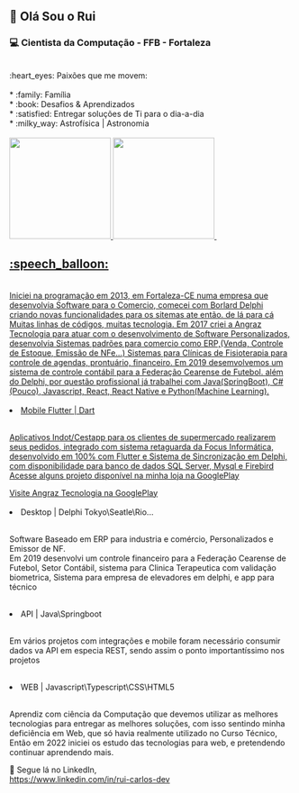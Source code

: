 ## :vulcan_salute: Olá Sou o Rui 


### :computer: Cientista da Computação - FFB - Fortaleza<br>
<br>
:heart_eyes: Paixões que me movem: <br><br>
* :family: Família  <br>
* :book: Desafios & Aprendizados <br>
* :satisfied: Entregar soluções de Ti para o dia-a-dia<br>
* :milky_way: Astrofísica | Astronomia <br>

<br>
<div>
  <a href="https://beacons.ai/ruicarlos">
  <img height="180em" src="https://github-readme-stats.vercel.app/api?username=ruicarlos&count_private=true&show_icons=true&theme=transparent"/>
  <img height="180em" src="https://github-readme-stats.vercel.app/api/top-langs/?username=ruicarlos&layout=compact"/>
  <img height="180em" src"https://github-readme-stats.vercel.app/api/top-langs/?username=ruicarlos"/> 
                                                                             
 </div

<br>
<h2> :speech_balloon:</h2><br><rb>
     Iniciei na programação em 2013, em Fortaleza-CE numa empresa que desenvolvia Software para o Comercio, comecei com Borlard Delphi criando novas funcionalidades para os sitemas ate então. de lá para cá Muitas linhas de códigos, muitas tecnologia. Em 2017 criei a Angraz Tecnologia para atuar com o desenvolvimento de Software Personalizados, desenvolvia Sistemas padrões para comercio como ERP,(Venda, Controle de Estoque, Emissão de NFe...) Sistemas para Clínicas de Fisioterapia para controle de agendas, prontuário, financeiro. Em 2019 desemvolvemos um sistema de controle contábil para a Federação Cearense de Futebol. além do Delphi, por questão profissional já trabalhei com Java(SpringBoot), C# (Pouco),  Javascript, React, React Native e Python(Machine Learning).
<br><br>

<li><span>Mobile Flutter | Dart</span></li>
<br>
<p>Aplicativos Indot/Cestapp para os clientes de supermercado realizarem seus pedidos, integrado com sistema retaguarda da Focus Informática,  desenvolvido em 100% com Flutter e Sistema de Sincronização em Delphi, com disponibilidade para banco de dados SQL Server, Mysql e Firebird<br> Acesse alguns projeto disponível na minha loja na GooglePlay</p>
<a href="https://play.google.com/store/apps/developer?id=Angraz+Tecnologia">Visite Angraz Tecnologia na GooglePlay</a>
<br>
<br>

<li><span>Desktop | Delphi Tokyo\Seatle\Rio... </span></li>
<br>
<p>Software Baseado em ERP para industria e comércio, Personalizados e Emissor de NF.<br> Em 2019 desenvolvi um controle financeiro para a Federação Cearense de Futebol, Setor Contábil, sistema para Clinica Terapeutica com validação biometrica, Sistema para empresa de elevadores em delphi, e app para técnico  </p>
<br>

<li><span>API  | Java\Springboot </span></li>
<br>
<p>Em vários projetos com integrações e mobile foram necessário consumir dados va API em especia REST, sendo assim o ponto importantíssimo nos projetos </p>
<br>


<li><span>WEB  | Javascript\Typescript\CSS\HTML5 </span></li>
<br>
<p>Aprendiz com ciência da Computação que devemos utilizar as melhores tecnologias para entregar as melhores soluções, com isso sentindo minha deficiência em Web, que só havia realmente utilizado no Curso Técnico, Então em 2022 iniciei os estudo das tecnologias para web, e pretendendo continuar aprendendo mais. </p>

:mag_right: Segue lá no LinkedIn,  
 https://www.linkedin.com/in/rui-carlos-dev  
    
    
